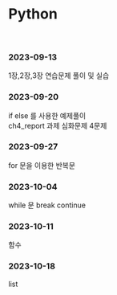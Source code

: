# Python


<br>
<h3>2023-09-13<br></h3>
1장,2장,3장 연습문제 풀이 및 실습<br>

<h3>2023-09-20<br></h3>
if else 를 사용한 예제풀이 <br>
ch4_report 과제 심화문제 4문제 <br>

<h3>2023-09-27<br></h3>
for 문을 이용한 반복문 <br>

<h3>2023-10-04<br></h3>
while 문 break continue <br>

<h3>2023-10-11<br></h3>
함수 <br>

<h3>2023-10-18<br></h3>
list <br>
